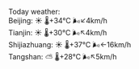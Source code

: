 Today weather:  
Beijing: ☀️   🌡️+34°C 🌬️↙4km/h  
Tianjin: ☀️   🌡️+30°C 🌬️↖4km/h  
Shijiazhuang: ☀️   🌡️+37°C 🌬️←16km/h  
Tangshan: ⛅️  🌡️+28°C 🌬️↖5km/h  
